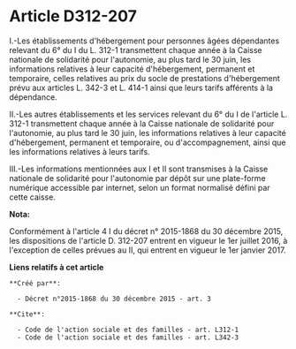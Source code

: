# Article D312-207

I.-Les établissements d'hébergement pour personnes âgées dépendantes relevant du 6° du I du L. 312-1 transmettent chaque
année à la Caisse nationale de solidarité pour l'autonomie, au plus tard le 30 juin, les informations relatives à leur
capacité d'hébergement, permanent et temporaire, celles relatives au prix du socle de prestations d'hébergement prévu aux
articles L. 342-3 et L. 414-1 ainsi que leurs tarifs afférents à la dépendance. 

II.-Les autres établissements et les services relevant du 6° du I de l'article L. 312-1 transmettent chaque année à la Caisse
nationale de solidarité pour l'autonomie, au plus tard le 30 juin, les informations relatives à leur capacité d'hébergement,
permanent et temporaire, ou d'accompagnement, ainsi que les informations relatives à leurs tarifs. 

III.-Les informations mentionnées aux I et II sont transmises à la Caisse nationale de solidarité pour l'autonomie par dépôt
sur une plate-forme numérique accessible par internet, selon un format normalisé défini par cette caisse.

**Nota:**

Conformément à l'article 4 I du décret n° 2015-1868 du 30 décembre 2015, les dispositions de l'article D. 312-207 entrent en
vigueur le 1er juillet 2016, à l'exception de celles prévues au II, qui entrent en vigueur le 1er janvier 2017.

**Liens relatifs à cet article**

	**Créé par**:

	  - Décret n°2015-1868 du 30 décembre 2015 - art. 3

	**Cite**:

	  - Code de l'action sociale et des familles - art. L312-1
	  - Code de l'action sociale et des familles - art. L342-3
